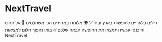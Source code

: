 # NextTravel
דילים בלעדיים לחופשות בארץ ובחו”ל 🌍 מלונות במחירים הכי משתלמים 💼 אל תחכו והיכנסו עכשיו ותמצאו את החופשה הבאה שלכם!🔥 בואו נהפוך חלום למציאות NextTravel
